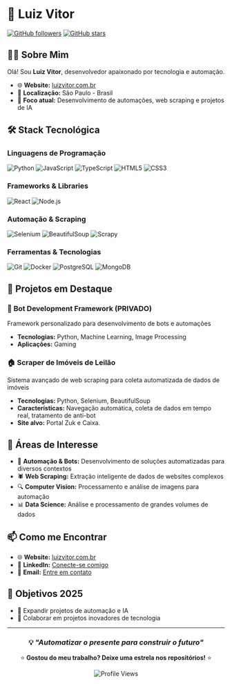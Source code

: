 # 🚀 Luiz Vitor

[![GitHub followers](https://img.shields.io/github/followers/fluiz-vitor?label=Followers&style=social)](https://github.com/fluiz-vitor)
[![GitHub stars](https://img.shields.io/github/stars/fluiz-vitor?label=Stars&style=social)](https://github.com/fluiz-vitor)

## 👨‍💻 Sobre Mim

Olá! Sou **Luiz Vitor**, desenvolvedor apaixonado por tecnologia e automação.

- 🌐 **Website:** [luizvitor.com.br](https://luizvitor.com.br)
-  📍  **Localização:** São Paulo - Brasil
- 🎯 **Foco atual:** Desenvolvimento de automações, web scraping e projetos de IA

## 🛠️ Stack Tecnológica

### **Linguagens de Programação**
![Python](https://img.shields.io/badge/Python-3776AB?style=flat&logo=python&logoColor=white)
![JavaScript](https://img.shields.io/badge/JavaScript-F7DF1E?style=flat&logo=javascript&logoColor=black)
![TypeScript](https://img.shields.io/badge/TypeScript-007ACC?style=flat&logo=typescript&logoColor=white)
![HTML5](https://img.shields.io/badge/HTML5-E34F26?style=flat&logo=html5&logoColor=white)
![CSS3](https://img.shields.io/badge/CSS3-1572B6?style=flat&logo=css3&logoColor=white)

### **Frameworks & Libraries**
![React](https://img.shields.io/badge/React-61DAFB?style=flat&logo=react&logoColor=black)
![Node.js](https://img.shields.io/badge/Node.js-339933?style=flat&logo=node.js&logoColor=white)

### **Automação & Scraping**
![Selenium](https://img.shields.io/badge/Selenium-43B02A?style=flat&logo=selenium&logoColor=white)
![BeautifulSoup](https://img.shields.io/badge/BeautifulSoup-306998?style=flat&logo=python&logoColor=white)
![Scrapy](https://img.shields.io/badge/Scrapy-60A839?style=flat&logo=scrapy&logoColor=white)

### **Ferramentas & Tecnologias**
![Git](https://img.shields.io/badge/Git-F05032?style=flat&logo=git&logoColor=white)
![Docker](https://img.shields.io/badge/Docker-2496ED?style=flat&logo=docker&logoColor=white)
![PostgreSQL](https://img.shields.io/badge/PostgreSQL-316192?style=flat&logo=postgresql&logoColor=white)
![MongoDB](https://img.shields.io/badge/MongoDB-4EA94B?style=flat&logo=mongodb&logoColor=white)

## 🎯 Projetos em Destaque

### 🤖 **Bot Development Framework** (PRIVADO)
Framework personalizado para desenvolvimento de bots e automações
- **Tecnologias:** Python, Machine Learning, Image Processing
- **Aplicações:** Gaming
  
### 🏠 **Scraper de Imóveis de Leilão**
Sistema avançado de web scraping para coleta automatizada de dados de imóveis
- **Tecnologias:** Python, Selenium, BeautifulSoup
- **Características:** Navegação automática, coleta de dados em tempo real, tratamento de anti-bot
- **Site alvo:** Portal Zuk e Caixa.

## 🎯 Áreas de Interesse

- 🤖 **Automação & Bots:** Desenvolvimento de soluções automatizadas para diversos contextos
- 🕷️ **Web Scraping:** Extração inteligente de dados de websites complexos
- 🔍 **Computer Vision:** Processamento e análise de imagens para automação
- 📊 **Data Science:** Análise e processamento de grandes volumes de dados

## 📫 Como me Encontrar

- 🌐 **Website:** [luizvitor.com.br](https://luizvitor.com.br)
- 💼 **LinkedIn:** [Conecte-se comigo](https://www.linkedin.com/in/luiz-vitor-fernandes-849b87229/)
- 📧 **Email:** [Entre em contato](mailto:luizvitor06@gmail.com)

## 🎯 Objetivos 2025

- 🚀 Expandir projetos de automação e IA
- 🤝 Colaborar em projetos inovadores de tecnologia

---

<div align="center">

### 💡 *"Automatizar o presente para construir o futuro"*

⭐ **Gostou do meu trabalho? Deixe uma estrela nos repositórios!** ⭐

![Profile Views](https://komarev.com/ghpvc/?username=fluiz-vitor&color=blueviolet&style=flat)

</div>
